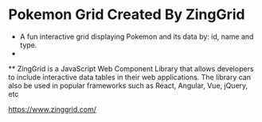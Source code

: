 # Pokemon Grid Created By ZingGrid
- A fun interactive grid displaying Pokemon and its data by: id, name and type.
- 
** ZingGrid is a JavaScript Web Component Library that allows developers to include interactive data tables in their web applications. The library can also be used in popular frameworks such as React, Angular, Vue, jQuery, etc 

https://www.zinggrid.com/

